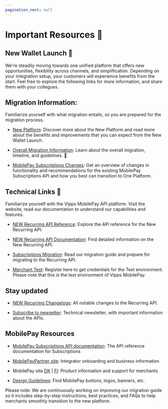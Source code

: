 ```yaml
---
pagination_next: null
---
```


# Important Resources 🔗



## New Wallet Launch :rocket:  

We're steadily moving towards one unified platform that offers new opportunities, flexibility across channels, and simplification. Depending on your integration setup, your customers will experience benefits from the start. Feel free to explore the following links for more information, and share them with your collegues.  


## Migration Information: 
Familiarize yourself with what migration entails, so you are prepared for the migration process. 

- [New Platform](https://www.mobilepaygroup.com/partner/new-platform): Discover more about the New Platform and read more about the benefits and improvements that you can expect from the New Wallet Launch. 

- [Overall Migration Information](https://developer.vippsmobilepay.com/docs/vipps-developers/mp-migration-guide): Learn about the overall migration, timeline, and guidelines.  :calendar:

- [MobilePay Subscriptions Changes](https://developer.mobilepay.dk/docs/subscriptions/transition-to-one-platform): Get an overview of changes in functionality and recommendations for the existing MobilePay Subscriptions API and how you best can transition to One Platform. 


## Technical Links :link:

Familiarize yourself with the Vipps MobilePay API platform. Visit the website, read our documentation to understand our capabilities and features. 

- [NEW Recurring API Reference](https://developer.vippsmobilepay.com/api/recurring/): Explore the API reference for the New Recurring API.   

- [NEW Recurring API Documentation](https://developer.vippsmobilepay.com/docs/APIs/recurring-api/): Find detailed information on the New Recurring API.   

- [Subscriptions Migration](https://developer.vippsmobilepay.com/docs/vipps-developers/mp-migration-guide/subscriptions/): Read our migration guide and prepare for migrating to the Recurring API.  


- [Merchant Test](https://www.mobilepaygroup.com/partner/merchant-test): Register here to get credentials for the Test environment. Please note that this is the test environment of Vipps MobilePay.

## Stay updated 

- [NEW Recurring Changelogs](https://developer.vippsmobilepay.com/docs/APIs/recurring-api/CHANGELOG/): All notable changes to the Recurring API.

- [Subscribe to newsetter](https://developer.vippsmobilepay.com/docs/newsletters/): Technical newsletter, with important information about the APIs.

## MobilePay Resources


- [MobilePay Subscriptions API documentation](https://developer.mobilepay.dk/api/subscriptions): The API reference documentation for Subscriptions

- [MobilePayPartner site](https://www.mobilepaygroup.com/partner/subscriptions): Integrator onboarding and business information

- MobilePay site [DK](https://www.mobilepay.dk/erhverv/abonnementer-og-fakturering/mobilepay-subscriptions) | [FI](https://mobilepay.fi/yrityksille/toistuvat-maksut-ja-laskutus/mobilepay-subscriptions): Product information and support for merchants

- [Design Guidelines](https://www.mobilepaygroup.com/design): Find MobilePay buttons, logos, banners, etc.




Please note: We are continuously working on improving our migration guide so it includes  step-by-step instructions, best practices, and FAQs to help merchants smoothly transition to the new platform.  
